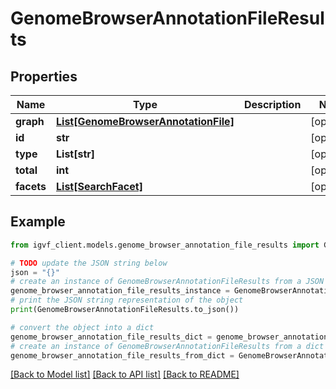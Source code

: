 # GenomeBrowserAnnotationFileResults


## Properties

Name | Type | Description | Notes
------------ | ------------- | ------------- | -------------
**graph** | [**List[GenomeBrowserAnnotationFile]**](GenomeBrowserAnnotationFile.md) |  | [optional] 
**id** | **str** |  | [optional] 
**type** | **List[str]** |  | [optional] 
**total** | **int** |  | [optional] 
**facets** | [**List[SearchFacet]**](SearchFacet.md) |  | [optional] 

## Example

```python
from igvf_client.models.genome_browser_annotation_file_results import GenomeBrowserAnnotationFileResults

# TODO update the JSON string below
json = "{}"
# create an instance of GenomeBrowserAnnotationFileResults from a JSON string
genome_browser_annotation_file_results_instance = GenomeBrowserAnnotationFileResults.from_json(json)
# print the JSON string representation of the object
print(GenomeBrowserAnnotationFileResults.to_json())

# convert the object into a dict
genome_browser_annotation_file_results_dict = genome_browser_annotation_file_results_instance.to_dict()
# create an instance of GenomeBrowserAnnotationFileResults from a dict
genome_browser_annotation_file_results_from_dict = GenomeBrowserAnnotationFileResults.from_dict(genome_browser_annotation_file_results_dict)
```
[[Back to Model list]](../README.md#documentation-for-models) [[Back to API list]](../README.md#documentation-for-api-endpoints) [[Back to README]](../README.md)


